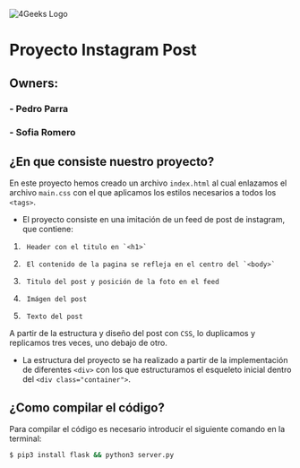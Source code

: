 ![4Geeks Logo](https://4geeksacademy.com//images/4geeks-logo.png)
# Proyecto Instagram Post
## Owners:
### 	- Pedro Parra
### 	- Sofia Romero
## ¿En que consiste nuestro proyecto?

En este proyecto hemos creado un archivo `index.html` al cual enlazamos el archivo `main.css` con el que aplicamos los estilos necesarios a todos los `<tags>`.

- El proyecto consiste en una imitación de un feed de post de instagram, que contiene:

1. 		Header con el titulo en `<h1>`
2. 		El contenido de la pagina se refleja en el centro del `<body>`
3. 	 	Titulo del post y posición de la foto en el feed
4. 		Imágen del post
5. 		Texto del post 

A partir de la estructura y diseño del post con ``CSS``, lo duplicamos y replicamos tres veces, uno debajo de otro.

- La estructura del proyecto se ha realizado a partir de la implementación de diferentes `<div>` con los que estructuramos el esqueleto inicial dentro del `<div class="container">`.
## ¿Como compilar el código?
Para compilar el código es necesario introducir el siguiente comando en la terminal:
```sh
$ pip3 install flask && python3 server.py
```
 